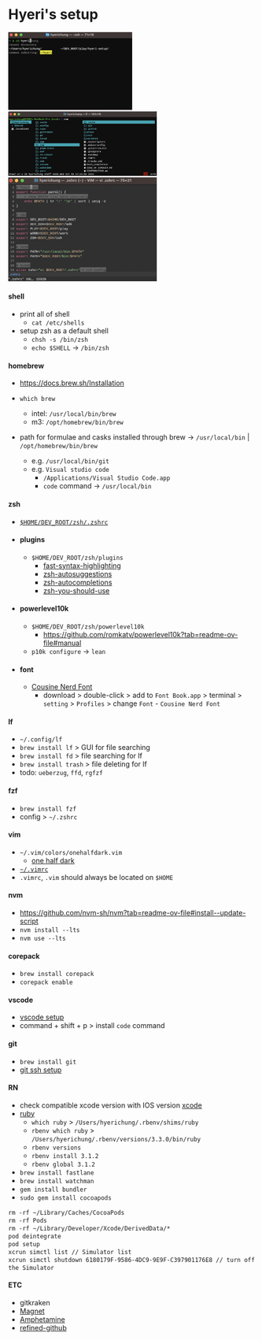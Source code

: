 # Hyeri's setup

<img src="./assets/fzf.png" alt="fzf" style="height: auto; width:50%;"/>
<img src="./assets/lf.png" alt="lf" style="height: auto; width:60%;"/>
<img src="./assets/vim.png" alt="vim" style="height: auto; width:60%;"/>

#### shell

- print all of shell
  - `cat /etc/shells`
- setup zsh as a default shell
  - `chsh -s /bin/zsh`
  - `echo $SHELL` -> `/bin/zsh`

#### homebrew
- https://docs.brew.sh/Installation
- `which brew`
  -   intel: `/usr/local/bin/brew`
  -   m3: `/opt/homebrew/bin/brew`

- path for formulae and casks installed through brew -> `/usr/local/bin` | `/opt/homebrew/bin/brew`
  - e.g. `/usr/local/bin/git`
  - e.g. `Visual studio code`
    - `/Applications/Visual Studio Code.app`
    - `code` command -> `/usr/local/bin`

#### zsh
- [`$HOME/DEV_ROOT/zsh/.zshrc`](/DEV_ROOT/zsh/.zshrc)<br>
- #### plugins
  - `$HOME/DEV_ROOT/zsh/plugins` 
    - [fast-syntax-highlighting](https://github.com/zdharma-continuum/fast-syntax-highlighting)
    - [zsh-autosuggestions](https://github.com/zsh-users/zsh-autosuggestions)
    - [zsh-autocompletions](https://github.com/marlonrichert/zsh-autocomplete)
    - [zsh-you-should-use](https://github.com/MichaelAquilina/zsh-you-should-use)
  
- #### powerlevel10k
  - `$HOME/DEV_ROOT/zsh/powerlevel10k`
    - https://github.com/romkatv/powerlevel10k?tab=readme-ov-file#manual
  - `p10k configure` -> `lean`

- #### font
  - [Cousine Nerd Font](https://www.nerdfonts.com/font-downloads)
    - download > double-click > add to `Font Book.app` > terminal > `setting` > `Profiles` > change `Font` - `Cousine Nerd Font`

#### lf
- `~/.config/lf`
- `brew install lf` > GUI for file searching
- `brew install fd` > file searching for lf
- `brew install trash` > file deleting for lf
- todo: `ueberzug`, `ffd`, `rgfzf`

#### fzf
- `brew install fzf`
- config > `~/.zshrc`

#### vim
- `~/.vim/colors/onehalfdark.vim`
  - [one half dark](https://github.com/sonph/onehalf/blob/master/vim/colors/onehalfdark.vim)
- [`~/.vimrc`](.vimrc)
- `.vimrc`, `.vim` should always be located on `$HOME`

#### nvm
- https://github.com/nvm-sh/nvm?tab=readme-ov-file#install--update-script
- `nvm install --lts`
- `nvm use --lts`

#### corepack
- `brew install corepack`
- `corepack enable`

#### vscode
- [vscode setup](./.vscode)
- command + shift + p > install `code` command

#### git
- `brew install git`
- [git ssh setup](/about-git-setup.md)

#### RN
 - check compatible xcode version with IOS version [xcode](https://developer.apple.com/documentation/xcode-release-notes/xcode-15_3-release-notes)  
 - [ruby](https://github.com/rbenv/rbenv?tab=readme-ov-file#installation)
   - `which ruby` > `/Users/hyerichung/.rbenv/shims/ruby`
   - `rbenv which ruby` > `/Users/hyerichung/.rbenv/versions/3.3.0/bin/ruby`
   - `rbenv versions` 
   - `rbenv install 3.1.2`
   - `rbenv global 3.1.2`
 - `brew install fastlane`
 - `brew install watchman`
 - `gem install bundler`
 - `sudo gem install cocoapods`
```
rm -rf ~/Library/Caches/CocoaPods
rm -rf Pods
rm -rf ~/Library/Developer/Xcode/DerivedData/*
pod deintegrate
pod setup
xcrun simctl list // Simulator list
xcrun simctl shutdown 6180179F-9586-4DC9-9E9F-C397901176E8 // turn off the Simulator
```

#### ETC
- gitkraken
- [Magnet](https://apps.apple.com/us/app/magnet/id441258766?mt=12)
- [Amphetamine](https://apps.apple.com/kr/app/amphetamine/id937984704?mt=12)
- [refined-github](https://github.com/refined-github/refined-github)

